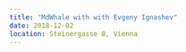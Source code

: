 ```yaml
---
title: "MdWhale with with Evgeny Ignashev"
date: 2018-12-02
location: Steinergasse 8, Vienna
---
```



